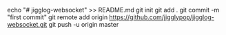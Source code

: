 echo "# jigglog-websocket" >> README.md
git init
git add .
git commit -m "first commit"
git remote add origin https://github.com/jigglypop/jigglog-websocket.git
git push -u origin master

